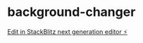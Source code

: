 # background-changer

[Edit in StackBlitz next generation editor ⚡️](https://stackblitz.com/~/github.com/abhilashdurgam454/background-changer)